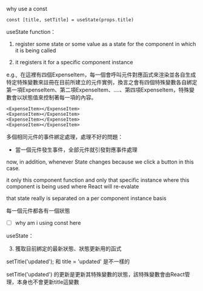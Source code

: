 



why use a const

`const [title, setTitle] = useState(props.title)`

  

useState function：

1. register some state or some value as a state for the component in which it is being called

2. it registers it for a specific component instance

  


  

e.g.,  在這裡有四個ExpenseItem，每一個會呼叫元件對應函式來渲染並各自生成特定特殊變數來註冊在目前所建立的元件實例，換言之會有四個特殊變數各自綁定第一項ExpenseItem、第二項ExpenseItem、....、第四項ExpenseItem，特殊變數會以狀態值來控制著每一項的內容。

```
<ExpenseItem></ExpenseItem>
<ExpenseItem></ExpenseItem>
<ExpenseItem></ExpenseItem>
<ExpenseItem></ExpenseItem>
```
  


多個相同元件的事件綁定處理，處理不好的問題：

- 當一個元件發生事件，全部元件就引發對應事件處理



now, in addition, whenever State changes because we click a button in this case.

it only this component function and only that specific instance where this component is being used where React will re-evalate 

  

that state really is separated on a per component instance basis

每一個元件都各有一個狀態


- [ ] why am i using const here

  

useState：

3. 獲取目前綁定的最新狀態、狀態更新用的函式

  

setTitle('updated'); 和 title = 'updated' 是不一樣的

setTitle('updated') 的更新是更新其特殊變數的狀態，該特殊變數會由React管理，本身也不會更新title這變數